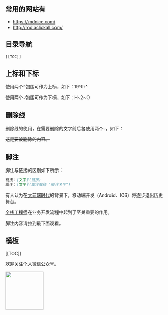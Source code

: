 ## 常用的网站有
- https://mdnice.com/
- http://md.aclickall.com/

## 目录导航

```
[[TOC]]
```

## 上标和下标

使用两个`^`包围可作为上标，如下：19^th^

使用两个`~`包围可作为下标，如下：H~2~O

## 删除线

删除线的使用，在需要删除的文字前后各使用两个`~`，如下：

~~这是要被删除的内容。~~

## 脚注

脚注与链接的区别如下所示：

```md
链接：[文字](链接)
脚注：[文字](脚注解释 "脚注名字")
```

有人认为在[大前端时代](https://en.wikipedia.org/wiki/Front-end_web_development "Front-end web development")的背景下，移动端开发（Android、IOS）将逐步退出历史舞台。

[全栈工程师](是指掌握多种技能，并能利用多种技能独立完成产品的人。 "什么是全栈工程师")在业务开发流程中起到了至关重要的作用。

脚注内容请拉到最下面观看。

## 模板

[[TOC]]

欢迎关注个人微信公众号。

<img style="width: 120px" src="http://mp.weixin.qq.com/rr?timestamp=1566954708&src=3&ver=1&signature=KolXWUJ9VReuMxgQ5sm1UHejE*yzx4mLXQUZbjcYSPnzu24*Bs5EWCnX6D6-etRqFXREbZYO*7zYdRPYTg6rHhFBEyCrZWlLQe1PTWhN9so="/>